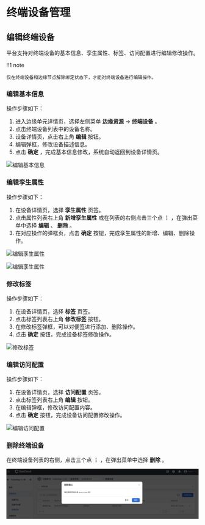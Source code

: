 # 终端设备管理

## 编辑终端设备

平台支持对终端设备的基本信息、孪生属性、标签、访问配置进行编辑修改操作。

!!1 note

    仅在终端设备和边缘节点解除绑定状态下，才能对终端设备进行编辑操作。

### 编辑基本信息

操作步骤如下：

1. 进入边缘单元详情页，选择左侧菜单 __边缘资源__ -> __终端设备__ 。
2. 点击终端设备列表中的设备名称。
3. 设备详情页，点击右上角 __编辑__ 按钮。
4. 编辑弹框，修改设备描述信息。
5. 点击 __确定__ ，完成基本信息修改，系统自动返回到设备详情页。

![编辑基本信息](https://docs.daocloud.io/daocloud-docs-images/docs/zh/docs/kant/images/manage-device-01.png)

### 编辑孪生属性

操作步骤如下：

1. 在设备详情页，选择 __孪生属性__ 页签。
2. 点击属性列表右上角 __新增孪生属性__ 或在列表的右侧点击三个点 __⋮__ ，在弹出菜单中选择 __编辑__ 、 __删除__ 。
3. 在对应操作的弹框页，点击 __确定__ 按钮，完成孪生属性的新增、编辑、删除操作。

![编辑孪生属性](https://docs.daocloud.io/daocloud-docs-images/docs/zh/docs/kant/images/manage-device-02.png)

![编辑孪生属性](https://docs.daocloud.io/daocloud-docs-images/docs/zh/docs/kant/images/manage-device-03.png)

### 修改标签

操作步骤如下：

1. 在设备详情页，选择 __标签__ 页签。
2. 点击标签列表右上角 __修改标签__ 按钮。
3. 在修改标签弹框，可以对便签进行添加、删除操作。
4. 点击 __确定__ 按钮，完成设备标签修改操作。

![修改标签](https://docs.daocloud.io/daocloud-docs-images/docs/zh/docs/kant/images/manage-device-04.png)

### 编辑访问配置

操作步骤如下：

1. 在设备详情页，选择 __访问配置__ 页签。
2. 点击标签列表右上角 __编辑__ 按钮。
3. 在编辑弹框，修改访问配置内容。
4. 点击 __确定__ 按钮，完成设备访问配置修改操作。

![编辑访问配置](https://docs.daocloud.io/daocloud-docs-images/docs/zh/docs/kant/images/manage-device-05.png)

### 删除终端设备

在终端设备列表的右侧，点击三个点 __⋮__ ，在弹出菜单中选择 __删除__ 。

![删除终端设备](../../images/manage-device-06.png)
